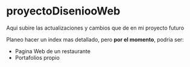 # proyectoDiseniooWeb

Aqui subire las actualizaciones y cambios que de en mi proyecto futuro

Planeo hacer un index mas detallado, pero **por el momento**, podria ser:
- Pagina Web de un restaurante
- Portafolios propio


